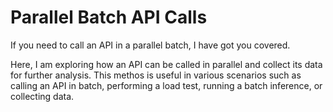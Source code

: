 # Parallel Batch API Calls

If you need to call an API in a parallel batch, I have got you covered.

Here, I am exploring how an API can be called in parallel and collect its data for further analysis. This methos is useful in various scenarios such as calling an API in batch, performing a load test, running a batch inference, or collecting data.
